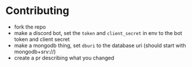 # Contributing
- fork the repo
- make a discord bot, set the `token` and `client_secret` in env to the bot token and client secret
- make a mongodb thing, set `dburi` to the database uri (should start with mongodb+srv://)
- create a pr describing what you changed